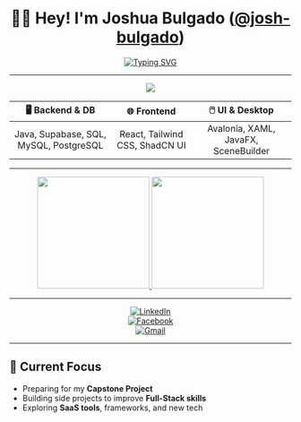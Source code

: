 <div align="center">

# 👋🏼 Hey! I'm Joshua Bulgado ([@josh-bulgado](https://github.com/josh-bulgado))

[![Typing SVG](https://readme-typing-svg.demolab.com?font=Fira+Code&weight=500&size=20&duration=5000&pause=1000&center=true&vCenter=true&width=1000&height=30&lines=Full-Stack+Dev+in+Progress+🚀;Frontend+%7C+Backend+%7C+SaaS+Exploration;Building+capstone+%26+side+projects+along+the+way)](https://git.io/typing-svg)

</div>

---

<p align="center">
  <a href="https://skillicons.dev">
    <img src="https://skillicons.dev/icons?i=ts,js,java,csharp,html,css,react,tailwind,supabase,mysql,postgres,git,figma" />
  </a>
</p>

<div align="center">

| **🖥️ Backend & DB** | **🌐 Frontend** | **🖱️ UI & Desktop** |
| :---: | :---: | :---: |
| Java, Supabase, SQL, MySQL, PostgreSQL | React, Tailwind CSS, ShadCN UI | Avalonia, XAML, JavaFX, SceneBuilder |

</div>

---

<div align="center">

<a href="https://github.com/josh-bulgado">
  <img 
    height=200
    src="https://github-readme-stats.vercel.app/api?username=josh-bulgado&theme=tokyonight&hide_rank=true&show_icons=true" />
</a>
<a href="https://github.com/josh-bulgado">
  <img
    height=200
    src="https://github-readme-stats.vercel.app/api/top-langs/?username=josh-bulgado&layout=compact&langs_count=6&theme=tokyonight"
  />
</a>

</div>

---

<div align="center">

[![LinkedIn](https://img.shields.io/badge/-LinkedIn-0077B5?style=flat-square&logo=linkedin&logoColor=white)](https://www.linkedin.com/in/joshua-bulgado-88802233a/)  
[![Facebook](https://img.shields.io/badge/-Facebook-1877F2?style=flat-square&logo=facebook&logoColor=white)](https://www.facebook.com/josh.bulgado/)  
[![Gmail](https://img.shields.io/badge/-Gmail-D14836?style=flat-square&logo=gmail&logoColor=white)](mailto:j.ll.bulgado@gmail.com)

</div>

---

## 🎯 Current Focus

- Preparing for my **Capstone Project**  
- Building side projects to improve **Full-Stack skills**  
- Exploring **SaaS tools**, frameworks, and new tech  
